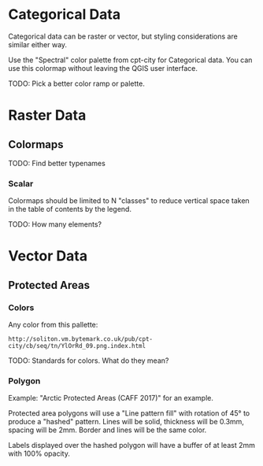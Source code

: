 # Categorical Data

Categorical data can be raster or vector, but styling considerations are
similar either way.

Use the "Spectral" color palette from cpt-city for Categorical data. You can
use this colormap without leaving the QGIS user interface.

TODO: Pick a better color ramp or palette.


# Raster Data

## Colormaps

TODO: Find better typenames


### Scalar

Colormaps should be limited to N "classes" to reduce vertical space taken in
the table of contents by the legend.

TODO: How many elements?


# Vector Data

## Protected Areas

### Colors

Any color from this pallette:

    http://soliton.vm.bytemark.co.uk/pub/cpt-city/cb/seq/tn/YlOrRd_09.png.index.html

TODO: Standards for colors. What do they mean?


### Polygon

Example: "Arctic Protected Areas (CAFF 2017)" for an example.

Protected area polygons will use a "Line pattern fill" with rotation of 45° to
produce a "hashed" pattern. Lines will be solid, thickness will be 0.3mm,
spacing will be 2mm. Border and lines will be the same color.

Labels displayed over the hashed polygon will have a buffer of at least 2mm with 100% opacity.
